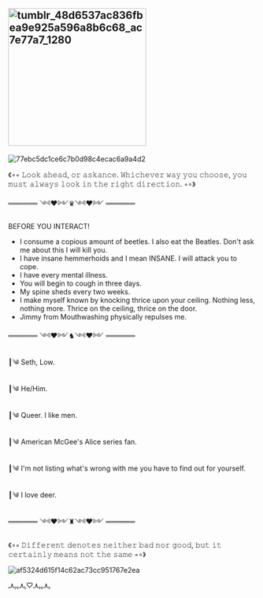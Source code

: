 ## <img width="280" height="280" alt="tumblr_48d6537ac836fbea9e925a596a8b6c68_ac7e77a7_1280" src="https://github.com/user-attachments/assets/8ee105e1-58a0-4fd2-9c55-ef71768be2de" />


<!--
**zone-outt/zone-outt** is a ✨ _special_ ✨ repository because its `README.md` (this file) appears on your GitHub profile.

Here are some ideas to get you started:

- 🔭 I’m currently working on ...
- 🌱 I’m currently learning ...
- 👯 I’m looking to collaborate on ...
- 🤔 I’m looking for help with ...
- 💬 Ask me about ...
- 📫 How to reach me: ...
- 😄 Pronouns: ...
- ⚡ Fun fact: ...
-->
![77ebc5dc1ce6c7b0d98c4ecac6a9a4d2](https://github.com/user-attachments/assets/6b073b3b-88ca-417c-a4f7-1052487b83bc)





《∘◦ 𝙻𝚘𝚘𝚔 𝚊𝚑𝚎𝚊𝚍, 𝚘𝚛 𝚊𝚜𝚔𝚊𝚗𝚌𝚎. 𝚆𝚑𝚒𝚌𝚑𝚎𝚟𝚎𝚛 𝚠𝚊𝚢 𝚢𝚘𝚞 𝚌𝚑𝚘𝚘𝚜𝚎, 𝚢𝚘𝚞 𝚖𝚞𝚜𝚝 𝚊𝚕𝚠𝚊𝚢𝚜 𝚕𝚘𝚘𝚔 𝚒𝚗 𝚝𝚑𝚎 𝚛𝚒𝚐𝚑𝚝 𝚍𝚒𝚛𝚎𝚌𝚝𝚒𝚘𝚗. ◦∘》


══════ ༺♥༻♛༺♥༻  ══════ 

BEFORE YOU INTERACT!
- I consume a copious amount of beetles. I also eat the Beatles. Don't ask me about this I will kill you.
- I have insane hemmerhoids and I mean INSANE. I will attack you to cope.
- I have every mental illness.
- You will begin to cough in three days.
- My spine sheds every two weeks.
- I make myself known by knocking thrice upon your ceiling. Nothing less, nothing more. Thrice on the ceiling, thrice on the door.
- Jimmy from Mouthwashing physically repulses me.

══════ ༺♥༻♞༺♥༻  ══════ 

┃༄ Seth, Low.

┃༄ He/Him.

┃༄ Queer. I like men.

┃༄ American McGee's Alice series fan.

┃༄ I'm not listing what's wrong with me you have to find out for yourself.

┃༄ I love deer.


══════ ༺♥༻♜༺♥༻  ══════


《∘◦ 𝙳𝚒𝚏𝚏𝚎𝚛𝚎𝚗𝚝 𝚍𝚎𝚗𝚘𝚝𝚎𝚜 𝚗𝚎𝚒𝚝𝚑𝚎𝚛 𝚋𝚊𝚍 𝚗𝚘𝚛 𝚐𝚘𝚘𝚍, 𝚋𝚞𝚝 𝚒𝚝 𝚌𝚎𝚛𝚝𝚊𝚒𝚗𝚕𝚢 𝚖𝚎𝚊𝚗𝚜 𝚗𝚘𝚝 𝚝𝚑𝚎 𝚜𝚊𝚖𝚎 ◦∘》



![af5324d615f14c62ac73cc951767e2ea](https://github.com/user-attachments/assets/97c4e07c-183d-4e1d-af60-d2148fc4fd4c)


ﮩ٨ـﮩﮩ٨ـ♡ﮩ٨ـﮩﮩ٨ـ
